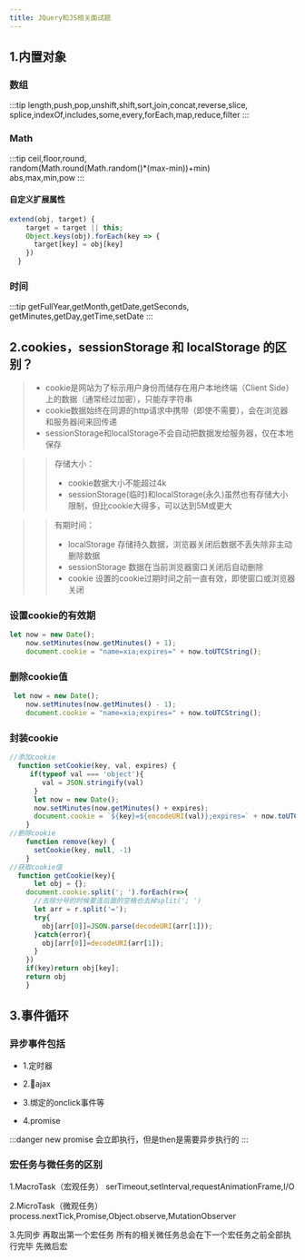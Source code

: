 ```yaml
---
title: JQuery和JS相关面试题
---
```

## 1.内置对象

### 数组

  :::tip
  length,push,pop,unshift,shift,sort,join,concat,reverse,slice,<br/>
  splice,indexOf,includes,some,every,forEach,map,reduce,filter
  :::

### Math

  :::tip
  ceil,floor,round,<br/>
  random(Math.round(Math.random()*(max-min))+min)<br/>
  abs,max,min,pow
  :::

#### 自定义扩展属性

  ```js
  extend(obj, target) {
      target = target || this;
      Object.keys(obj).forEach(key => {
        target[key] = obj[key]
      })
    }
  ```

### 时间

  :::tip
  getFullYear,getMonth,getDate,getSeconds,<br/>
  getMinutes,getDay,getTime,setDate
  :::

## 2.cookies，sessionStorage 和 localStorage 的区别？

>* cookie是网站为了标示用户身份而储存在用户本地终端（Client Side）上的数据（通常经过加密），只能存字符串
>* cookie数据始终在同源的http请求中携带（即使不需要），会在浏览器和服务器间来回传递
>* sessionStorage和localStorage不会自动把数据发给服务器，仅在本地保存

>> 存储大小：
>>* cookie数据大小不能超过4k
>>* sessionStorage(临时)和localStorage(永久)虽然也有存储大小限制，但比cookie大得多，可以达到5M或更大

>>有期时间：
>>* localStorage 存储持久数据，浏览器关闭后数据不丢失除非主动删除数据
>>* sessionStorage 数据在当前浏览器窗口关闭后自动删除
>>* cookie 设置的cookie过期时间之前一直有效，即使窗口或浏览器关闭

### 设置cookie的有效期

```js
let now = new Date();
    now.setMinutes(now.getMinutes() + 1);
    document.cookie = "name=xia;expires=" + now.toUTCString();
```

### 删除cookie值

```js
 let now = new Date();
    now.setMinutes(now.getMinutes() - 1);
    document.cookie = "name=xia;expires=" + now.toUTCString();
```

### 封装cookie

```js
//添加cookie
  function setCookie(key, val, expires) {
     if(typeof val === 'object'){
        val = JSON.stringify(val)
      }
      let now = new Date();
      now.setMinutes(now.getMinutes() + expires);
      document.cookie = `${key}=${encodeURI(val)};expires=` + now.toUTCString();
    }
//删除cookie
    function remove(key) {
      setCookie(key, null, -1)
    }
//获取cookie值
  function getCookie(key){
      let obj = {};
    document.cookie.split('; ').forEach(r=>{
      //去除分号的时候要连后面的空格也去掉split('; ')
      let arr = r.split('=');
      try{
        obj[arr[0]]=JSON.parse(decodeURI(arr[1]));
      }catch(error){
        obj[arr[0]]=decodeURI(arr[1]);
      }
    })
    if(key)return obj[key];
    return obj
    }
```


## 3.事件循环

### 异步事件包括

* 1.定时器

* 2.ajax

* 3.绑定的onclick事件等

* 4.promise

:::danger
new promise 会立即执行，但是then是需要异步执行的
:::

### 宏任务与微任务的区别

1.MacroTask（宏观任务） serTimeout,setInterval,requestAnimationFrame,I/O

2.MicroTask（微观任务） process.nextTick,Promise,Object.observe,MutationObserver

3.先同步 再取出第一个宏任务 所有的相关微任务总会在下一个宏任务之前全部执行完毕  先微后宏
